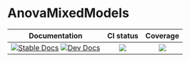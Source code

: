 # AnovaMixedModels

|Documentation|CI status|Coverage|
|:-----------:|:-------:|:------:|
|[![Stable Docs][docs-stable-img]][docs-stable-url] [![Dev Docs][docs-dev-img]][docs-dev-url]| [![][ci-img]][ci-url]| [![][codecov-img]][codecov-url]|

[docs-dev-img]: https://img.shields.io/badge/docs-dev-blue.svg
[docs-dev-url]: https://yufongpeng.github.io/AnovaBase.jl/dev/Examples_MixedModels
[docs-stable-img]: https://img.shields.io/badge/docs-stable-blue.svg
[docs-stable-url]: https://yufongpeng.github.io/AnovaBase.jl/stable/Examples_MixedModels
[ci-img]: https://github.com/yufongpeng/AnovaMixedModels.jl/workflows/CI/badge.svg
[ci-url]: https://github.com/yufongpeng/AnovaMixedModels.jl/actions?query=workflow%3ACI
[codecov-img]: https://codecov.io/gh/yufongpeng/AnovaMixedModels.jl/branch/main/graph/badge.svg?token=LVGAB9uiWn
[codecov-url]: https://codecov.io/gh/yufongpeng/AnovaMixedModels.jl
